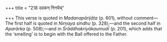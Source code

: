 +++
title = "218 उदकन् निनयेच्"

+++
This verse is quoted in *Madanapārijāta* (p. 601), without comment—The
first half is quoted in *Nirṇaya* *sindhu* (p. 328);—and the second half
in *Aparārka* (p. 508);—and in *Śrāddhakriyākaumudī* (p. 201), which
adds that the ‘smelling’ is to begin with the Ball offered to the
Father.


